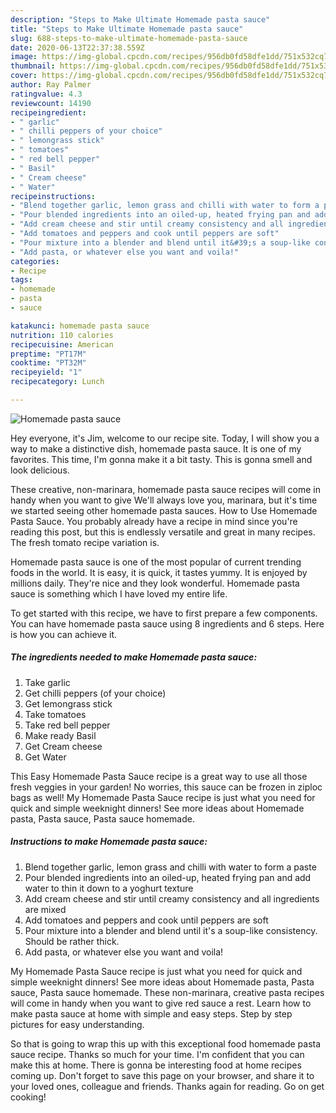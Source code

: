 ```yaml
---
description: "Steps to Make Ultimate Homemade pasta sauce"
title: "Steps to Make Ultimate Homemade pasta sauce"
slug: 688-steps-to-make-ultimate-homemade-pasta-sauce
date: 2020-06-13T22:37:38.559Z
image: https://img-global.cpcdn.com/recipes/956db0fd58dfe1dd/751x532cq70/homemade-pasta-sauce-recipe-main-photo.jpg
thumbnail: https://img-global.cpcdn.com/recipes/956db0fd58dfe1dd/751x532cq70/homemade-pasta-sauce-recipe-main-photo.jpg
cover: https://img-global.cpcdn.com/recipes/956db0fd58dfe1dd/751x532cq70/homemade-pasta-sauce-recipe-main-photo.jpg
author: Ray Palmer
ratingvalue: 4.3
reviewcount: 14190
recipeingredient:
- " garlic"
- " chilli peppers of your choice"
- " lemongrass stick"
- " tomatoes"
- " red bell pepper"
- " Basil"
- " Cream cheese"
- " Water"
recipeinstructions:
- "Blend together garlic, lemon grass and chilli with water to form a paste"
- "Pour blended ingredients into an oiled-up, heated frying pan and add water to thin it down to a yoghurt texture"
- "Add cream cheese and stir until creamy consistency and all ingredients are mixed"
- "Add tomatoes and peppers and cook until peppers are soft"
- "Pour mixture into a blender and blend until it&#39;s a soup-like consistency. Should be rather thick."
- "Add pasta, or whatever else you want and voila!"
categories:
- Recipe
tags:
- homemade
- pasta
- sauce

katakunci: homemade pasta sauce 
nutrition: 110 calories
recipecuisine: American
preptime: "PT17M"
cooktime: "PT32M"
recipeyield: "1"
recipecategory: Lunch

---
```



![Homemade pasta sauce](https://img-global.cpcdn.com/recipes/956db0fd58dfe1dd/751x532cq70/homemade-pasta-sauce-recipe-main-photo.jpg)

Hey everyone, it's Jim, welcome to our recipe site. Today, I will show you a way to make a distinctive dish, homemade pasta sauce. It is one of my favorites. This time, I'm gonna make it a bit tasty. This is gonna smell and look delicious.

These creative, non-marinara, homemade pasta sauce recipes will come in handy when you want to give We&#39;ll always love you, marinara, but it&#39;s time we started seeing other homemade pasta sauces. How to Use Homemade Pasta Sauce. You probably already have a recipe in mind since you&#39;re reading this post, but this is endlessly versatile and great in many recipes. The fresh tomato recipe variation is.

Homemade pasta sauce is one of the most popular of current trending foods in the world. It is easy, it is quick, it tastes yummy. It is enjoyed by millions daily. They're nice and they look wonderful. Homemade pasta sauce is something which I have loved my entire life.


To get started with this recipe, we have to first prepare a few components. You can have homemade pasta sauce using 8 ingredients and 6 steps. Here is how you can achieve it.

<!--inarticleads1-->

##### The ingredients needed to make Homemade pasta sauce:

1. Take  garlic
1. Get  chilli peppers (of your choice)
1. Get  lemongrass stick
1. Take  tomatoes
1. Take  red bell pepper
1. Make ready  Basil
1. Get  Cream cheese
1. Get  Water


This Easy Homemade Pasta Sauce recipe is a great way to use all those fresh veggies in your garden! No worries, this sauce can be frozen in ziploc bags as well! My Homemade Pasta Sauce recipe is just what you need for quick and simple weeknight dinners! See more ideas about Homemade pasta, Pasta sauce, Pasta sauce homemade. 

<!--inarticleads2-->

##### Instructions to make Homemade pasta sauce:

1. Blend together garlic, lemon grass and chilli with water to form a paste
1. Pour blended ingredients into an oiled-up, heated frying pan and add water to thin it down to a yoghurt texture
1. Add cream cheese and stir until creamy consistency and all ingredients are mixed
1. Add tomatoes and peppers and cook until peppers are soft
1. Pour mixture into a blender and blend until it&#39;s a soup-like consistency. Should be rather thick.
1. Add pasta, or whatever else you want and voila!


My Homemade Pasta Sauce recipe is just what you need for quick and simple weeknight dinners! See more ideas about Homemade pasta, Pasta sauce, Pasta sauce homemade. These non-marinara, creative pasta recipes will come in handy when you want to give red sauce a rest. Learn how to make pasta sauce at home with simple and easy steps. Step by step pictures for easy understanding. 

So that is going to wrap this up with this exceptional food homemade pasta sauce recipe. Thanks so much for your time. I'm confident that you can make this at home. There is gonna be interesting food at home recipes coming up. Don't forget to save this page on your browser, and share it to your loved ones, colleague and friends. Thanks again for reading. Go on get cooking!
